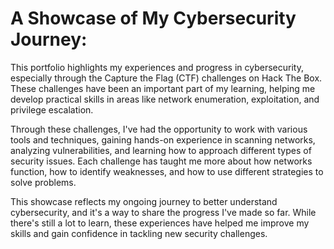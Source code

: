# A Showcase of My Cybersecurity Journey:
This portfolio highlights my experiences and progress in cybersecurity, especially through the Capture the Flag (CTF) challenges on Hack The Box. These challenges have been an important part of my learning, helping me develop practical skills in areas like network enumeration, exploitation, and privilege escalation.

Through these challenges, I've had the opportunity to work with various tools and techniques, gaining hands-on experience in scanning networks, analyzing vulnerabilities, and learning how to approach different types of security issues. Each challenge has taught me more about how networks function, how to identify weaknesses, and how to use different strategies to solve problems.

This showcase reflects my ongoing journey to better understand cybersecurity, and it's a way to share the progress I've made so far. While there's still a lot to learn, these experiences have helped me improve my skills and gain confidence in tackling new security challenges.


